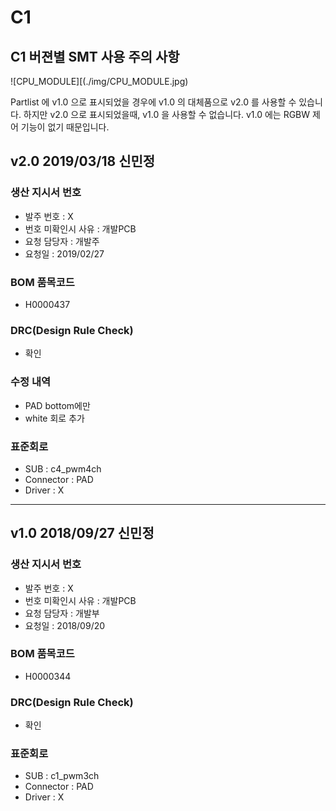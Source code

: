 # C1

## C1 버젼별 SMT 사용 주의 사항

![CPU_MODULE][(./img/CPU_MODULE.jpg)

Partlist 에 v1.0 으로 표시되었을 경우에 v1.0 의 대체품으로 v2.0 를 사용할 수 있습니다.
하지만 v2.0 으로 표시되었을때, v1.0 을 사용할 수 없습니다.
v1.0 에는 RGBW 제어 기능이 없기 때문입니다.

## v2.0 2019/03/18 신민정

### 생산 지시서 번호
* 발주 번호 : X
* 번호 미확인시 사유 : 개발PCB
* 요청 담당자 : 개발주
* 요청일 : 2019/02/27

###  BOM 품목코드
* H0000437

### DRC(Design Rule Check)
* 확인

### 수정 내역
* PAD bottom에만
* white 회로 추가

### 표준회로
* SUB : c4_pwm4ch
* Connector : PAD 
* Driver :  X

----------

## v1.0 2018/09/27 신민정

### 생산 지시서 번호
* 발주 번호 : X
* 번호 미확인시 사유 : 개발PCB
* 요청 담당자 : 개발부
* 요청일 : 2018/09/20

###  BOM 품목코드
* H0000344

### DRC(Design Rule Check)
* 확인

### 표준회로
* SUB : c1_pwm3ch
* Connector : PAD
* Driver :  X